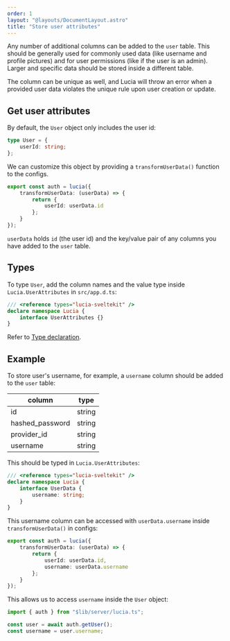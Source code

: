 ```yaml
---
order: 1
layout: "@layouts/DocumentLayout.astro"
title: "Store user attributes"
---
```


Any number of additional columns can be added to the `user` table. This should be generally used for commonly used data (like username and profile pictures) and for user permissions (like if the user is an admin). Larger and specific data should be stored inside a different table.

The column can be unique as well, and Lucia will throw an error when a provided user data violates the unique rule upon user creation or update.

## Get user attributes

By default, the `User` object only includes the user id:

```ts
type User = {
	userId: string;
};
```

We can customize this object by providing a `transformUserData()` function to the configs.

```ts
export const auth = lucia({
	transformUserData: (userData) => {
		return {
			userId: userData.id
		};
	}
});
```

`userData` holds `id` (the user id) and the key/value pair of any columns you have added to the `user` table.

## Types

To type `User`, add the column names and the value type inside `Lucia.UserAttributes` in `src/app.d.ts`:

```ts
/// <reference types="lucia-sveltekit" />
declare namespace Lucia {
	interface UserAttributes {}
}
```

Refer to [Type declaration](/reference/types/lucia-namespace).

## Example

To store user's username, for example, a `username` column should be added to the `user` table:

| column          | type   |
| --------------- | ------ |
| id              | string |
| hashed_password | string |
| provider_id     | string |
| username        | string |

This should be typed in `Lucia.UserAttributes`:

```ts
/// <reference types="lucia-sveltekit" />
declare namespace Lucia {
	interface UserData {
		username: string;
	}
}
```

This username column can be accessed with `userData.username` inside `transformUserData()` in configs:

```ts
export const auth = lucia({
	transformUserData: (userData) => {
		return {
			userId: userData.id,
			username: userData.username
		};
	}
});
```

This allows us to access `username` inside the `User` object:

```ts
import { auth } from "$lib/server/lucia.ts";

const user = await auth.getUser();
const username = user.username;
```
